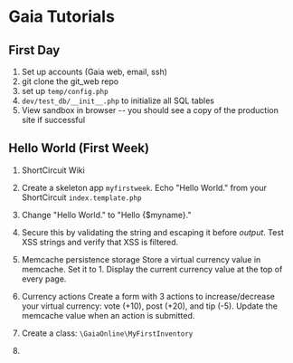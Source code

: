 Gaia Tutorials
==============

First Day
---------

1. Set up accounts (Gaia web, email, ssh)
2. git clone the git_web repo
3. set up `temp/config.php`
4. `dev/test_db/__init__.php` to initialize all SQL tables
5. View sandbox in browser -- you should see a copy of the production site if successful

Hello World (First Week)
------------------------

1. ShortCircuit Wiki
2. Create a skeleton app `myfirstweek`.
    Echo "Hello World." from your ShortCircuit `index.template.php`
3. Change "Hello World." to "Hello {$myname}."
4. Secure this by validating the string and escaping it before _output_.
    Test XSS strings and verify that XSS is filtered.
5. Memcache persistence storage
    Store a virtual currency value in memcache.  Set it to 1.  Display the current currency value at the top of every page.
6. Currency actions
    Create a form with 3 actions to increase/decrease your virtual currency: vote (+10), post (+20), and tip (-5).
    Update the memcache value when an action is submitted.
7. Create a class: `\GaiaOnline\MyFirstInventory`
    
8. 
